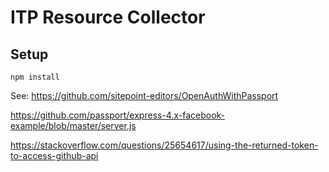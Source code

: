 # ITP Resource Collector

## Setup

```
npm install

```

See: https://github.com/sitepoint-editors/OpenAuthWithPassport

https://github.com/passport/express-4.x-facebook-example/blob/master/server.js


https://stackoverflow.com/questions/25654617/using-the-returned-token-to-access-github-api